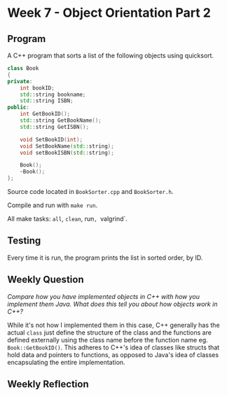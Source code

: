 # Week 7 - Object Orientation Part 2

## Program

A C++ program that sorts a list of the following objects using quicksort.

```cpp
class Book
{
private:
    int bookID;
    std::string bookname;
    std::string ISBN;
public:
    int GetBookID();
    std::string GetBookName();
    std::string GetISBN();

    void SetBookID(int);
    void SetBookName(std::string);
    void setBookISBN(std::string);

    Book();
    ~Book();
};
```

Source code located in `BookSorter.cpp` and `BookSorter.h`.

Compile and run with `make run`.

All make tasks: `all`, `clean`, run`, `valgrind`.

## Testing

Every time it is run, the program prints the list in sorted order, by ID.

## Weekly Question

*Compare how you have implemented objects in C++ with how you implement them
Java. What does this tell you about how objects work in C++?*

While it's not how I implemented them in this case, C++ generally has the
actual `class` just define the structure of the class and the functions are
defined externally using the class name before the function name eg. 
`Book::GetBookID()`. This adheres to C++'s idea of classes like structs that
hold data and pointers to functions, as opposed to Java's idea of classes
encapsulating the entire implementation.

## Weekly Reflection


